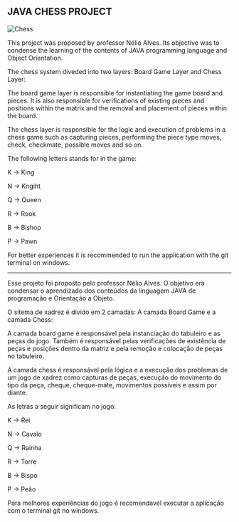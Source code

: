 ## JAVA CHESS PROJECT 

![Chess](https://user-images.githubusercontent.com/66887702/145661121-e0a26651-5150-4941-9fe2-d236929a24f7.png)

This project was proposed by professor Nélio Alves. Its objective was to condense the learning of the contents of JAVA programming language and Object Orientation.

The chess system diveded into two layers: Board Game Layer and Chess Layer:

The board game layer is responsible for instantiating the game board and pieces. It is also responsible for verifications of existing pieces and positions within the matrix and the removal and placement of pieces within the board.

The chess layer is responsible for the logic and execution of problems in a chess game such as capturing pieces, performing the piece type moves, check, checkmate, possible moves and so on.

The following letters stands for in the game:

   K -> King 
   
   N -> Kngiht
   
   Q -> Queen
   
   R  -> Rook
   
   B -> Bishop
   
   P -> Pawn
 
 For better experiences it is recommended to run the application with the git terminal on windows.
 
 -------------------------------------------------------------------------------------------------------------------
 
 Esse projeto foi proposto pelo professor Nélio Alves. O objetivo era condensar o aprendizado dos conteúdos da linguagem JAVA de programação e Orientação a Objeto.
 
 O sitema de xadrez é divido em 2 camadas: A camada Board Game e a camada Chess:
 
A camada board game é responsável pela instanciação do tabuleiro e as peças do jogo. Também é responsável pelas verificações de existência de peças e posições dentro da matriz e pela remoção e colocação de peças no tabuleiro.

A camada chess é responsável pela lógica e a execução dos problemas de um jogo de xadrez como capturas de peças, execução do movimento do tipo da peça, cheque, cheque-mate, movimentos possíveis e assim por diante.

As letras a seguir significam no jogo:

  K -> Rei
  
  N -> Cavalo
  
  Q -> Rainha
  
  R -> Torre
  
  B -> Bispo
  
  P -> Peão

 Para melhores experiências do jogo é recomendavel executar a aplicação com o terminal git no windows.
